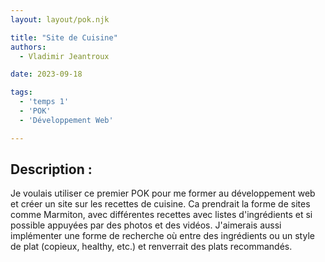 ```yaml
---
layout: layout/pok.njk

title: "Site de Cuisine"
authors:
  - Vladimir Jeantroux

date: 2023-09-18

tags:
  - 'temps 1'
  - 'POK'
  - 'Développement Web'

---
```

## Description : 

Je voulais utiliser ce premier POK pour me former au développement web et créer un site sur les recettes de cuisine. Ca prendrait la forme de sites comme Marmiton, avec différentes recettes avec listes d'ingrédients et si possible appuyées par des photos et des vidéos. 
J'aimerais aussi implémenter une forme de recherche où entre des ingrédients ou un style de plat (copieux, healthy, etc.) et renverrait des plats recommandés.